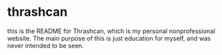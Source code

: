 # thrashcan
this is the README for Thrashcan, which is my personal nonprofessional website. 
The main purpose of this is just education for myself, and was never intended to be seen. 
